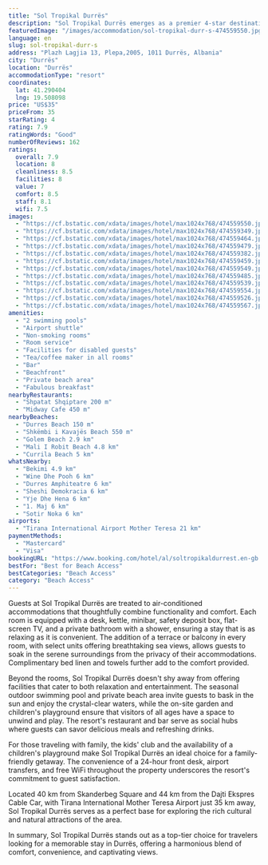 ```yaml
---
title: "Sol Tropikal Durrës"
description: "Sol Tropikal Durrës emerges as a premier 4-star destination for travelers seeking a blend of comfort and convenience along the picturesque shores of Durrës."
featuredImage: "/images/accommodation/sol-tropikal-durr-s-474559550.jpg"
language: en
slug: sol-tropikal-durr-s
address: "Plazh Lagjia 13, Plepa,2005, 1011 Durrës, Albania"
city: "Durrës"
location: "Durrës"
accommodationType: "resort"
coordinates:
  lat: 41.290404
  lng: 19.508098
price: "US$35"
priceFrom: 35
starRating: 4
rating: 7.9
ratingWords: "Good"
numberOfReviews: 162
ratings:
  overall: 7.9
  location: 8
  cleanliness: 8.5
  facilities: 8
  value: 7
  comfort: 8.5
  staff: 8.1
  wifi: 7.5
images:
  - "https://cf.bstatic.com/xdata/images/hotel/max1024x768/474559550.jpg?k=3f19585c4b11098819c910b4f4d953e83adae1e3b2bfc8a1e8f6c4bfe042f7c8&o=&hp=1"
  - "https://cf.bstatic.com/xdata/images/hotel/max1024x768/474559349.jpg?k=bd481b98b961e7adc9f2dd77641eb2ffc61e792ac85ea90c3853429a33ae6c5e&o=&hp=1"
  - "https://cf.bstatic.com/xdata/images/hotel/max1024x768/474559464.jpg?k=95df29d55ae463e0d6537bd7034723d8394b5023fd07c8dfab9634e203e4e747&o=&hp=1"
  - "https://cf.bstatic.com/xdata/images/hotel/max1024x768/474559479.jpg?k=7058e0256165c261820595b941d38d6132b3b1e84085c5a05eb22ae5810588ee&o=&hp=1"
  - "https://cf.bstatic.com/xdata/images/hotel/max1024x768/474559382.jpg?k=0249f7364b55c3fb908e1cb7935f040effc809f3f1c5fdd0e6f76a7fc5f15e2b&o=&hp=1"
  - "https://cf.bstatic.com/xdata/images/hotel/max1024x768/474559459.jpg?k=a84285c3444982b1b296711f148ec910dfb67eedf7c8472f9de716b926f451db&o=&hp=1"
  - "https://cf.bstatic.com/xdata/images/hotel/max1024x768/474559549.jpg?k=7a130889db8439c5a1c353a0e7e60f7a72bde77b51ffe9a1f972e1caf2c0540b&o=&hp=1"
  - "https://cf.bstatic.com/xdata/images/hotel/max1024x768/474559485.jpg?k=448e8bb9bcf3e7c8819496bced2f4a6f2caee8f983bad95af912635a3e42b536&o=&hp=1"
  - "https://cf.bstatic.com/xdata/images/hotel/max1024x768/474559539.jpg?k=cfd526e04f56744574c3fe787b6c08096c2b043c9fb30d2960d063157be8228a&o=&hp=1"
  - "https://cf.bstatic.com/xdata/images/hotel/max1024x768/474559554.jpg?k=84ca58347a77f5182484397a3117f59c0533581eff0c0492f6532ae8cd1d176e&o=&hp=1"
  - "https://cf.bstatic.com/xdata/images/hotel/max1024x768/474559526.jpg?k=0cff6605d92dad598ecf2bc607ce6d7e423f40ffef83e10bc1802138a935d8c1&o=&hp=1"
  - "https://cf.bstatic.com/xdata/images/hotel/max1024x768/474559567.jpg?k=97db024ca45659ac38ebcdf80174e08b8c919f198cab6a1fa155e14411807df4&o=&hp=1"
amenities:
  - "2 swimming pools"
  - "Airport shuttle"
  - "Non-smoking rooms"
  - "Room service"
  - "Facilities for disabled guests"
  - "Tea/coffee maker in all rooms"
  - "Bar"
  - "Beachfront"
  - "Private beach area"
  - "Fabulous breakfast"
nearbyRestaurants:
  - "Shpatat Shqiptare 200 m"
  - "Midway Cafe 450 m"
nearbyBeaches:
  - "Durres Beach 150 m"
  - "Shkëmbi i Kavajës Beach 550 m"
  - "Golem Beach 2.9 km"
  - "Mali I Robit Beach 4.8 km"
  - "Currila Beach 5 km"
whatsNearby:
  - "Bekimi 4.9 km"
  - "Wine Dhe Pooh 6 km"
  - "Durres Amphiteatre 6 km"
  - "Sheshi Demokracia 6 km"
  - "Yje Dhe Hena 6 km"
  - "1. Maj 6 km"
  - "Sotir Noka 6 km"
airports:
  - "Tirana International Airport Mother Teresa 21 km"
paymentMethods:
  - "Mastercard"
  - "Visa"
bookingURL: "https://www.booking.com/hotel/al/soltropikaldurrest.en-gb.html?aid=8035640"
bestFor: "Best for Beach Access"
bestCategories: "Beach Access"
category: "Beach Access"
---
```


Guests at Sol Tropikal Durrës are treated to air-conditioned accommodations that thoughtfully combine functionality and comfort. Each room is equipped with a desk, kettle, minibar, safety deposit box, flat-screen TV, and a private bathroom with a shower, ensuring a stay that is as relaxing as it is convenient. The addition of a terrace or balcony in every room, with select units offering breathtaking sea views, allows guests to soak in the serene surroundings from the privacy of their accommodations. Complimentary bed linen and towels further add to the comfort provided.

Beyond the rooms, Sol Tropikal Durrës doesn't shy away from offering facilities that cater to both relaxation and entertainment. The seasonal outdoor swimming pool and private beach area invite guests to bask in the sun and enjoy the crystal-clear waters, while the on-site garden and children's playground ensure that visitors of all ages have a space to unwind and play. The resort's restaurant and bar serve as social hubs where guests can savor delicious meals and refreshing drinks.

For those traveling with family, the kids' club and the availability of a children's playground make Sol Tropikal Durrës an ideal choice for a family-friendly getaway. The convenience of a 24-hour front desk, airport transfers, and free WiFi throughout the property underscores the resort's commitment to guest satisfaction.

Located 40 km from Skanderbeg Square and 44 km from the Dajti Ekspres Cable Car, with Tirana International Mother Teresa Airport just 35 km away, Sol Tropikal Durrës serves as a perfect base for exploring the rich cultural and natural attractions of the area.

In summary, Sol Tropikal Durrës stands out as a top-tier choice for travelers looking for a memorable stay in Durrës, offering a harmonious blend of comfort, convenience, and captivating views.
